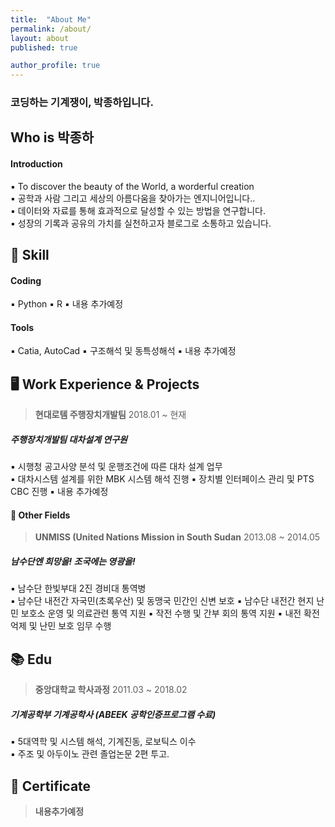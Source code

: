 ```yaml
---
title:  "About Me"
permalink: /about/
layout: about
published: true

author_profile: true
---
```


### 코딩하는 기계쟁이, 박종하입니다.

## Who is 박종하

#### **Introduction**

▪ To discover the beauty of the World, a worderful creation  
▪ 공학과 사람 그리고 세상의 아름다움을 찾아가는 엔지니어입니다..  
▪ 데이터와 자료를 통해 효과적으로 달성할 수 있는 방법을 연구합니다.  
▪ 성장의 기록과 공유의 가치를 실천하고자 블로그로 소통하고 있습니다.   

## 🧩 Skill

#### Coding

▪ Python
▪ R
▪ 내용 추가예정

#### Tools

▪ Catia, AutoCad
▪ 구조해석 및 동특성해석
▪ 내용 추가예정

## 🖥 Work Experience & Projects

> **현대로템 주행장치개발팀** 2018.01 ~ 현재  
##### 주행장치개발팀 대차설계 연구원
▪ 시행청 공고사양 분석 및 운행조건에 따른 대차 설계 업무  
▪ 대차시스템 설계를 위한 MBK 시스템 해석 진행
▪ 장치별 인터페이스 관리 및 PTS CBC 진행 
▪ 내용 추가예정


#### 🔗 Other Fields

> **UNMISS (United Nations Mission in South Sudan** 2013.08 ~ 2014.05  
##### 남수단엔 희망을! 조국에는 영광을! 
▪ 남수단 한빛부대 2진 경비대 통역병   
▪ 남수단 내전간 자국민(초록우산) 및 동맹국 민간인 신변 보호
▪ 남수단 내전간 현지 난민 보호소 운영 및 의료관련 통역 지원
▪ 작전 수행 및 간부 회의 통역 지원
▪ 내전 확전 억제 및 난민 보호 임무 수행

<!--details>
<summary> 활동 사항 보기</summary>
<div markdown="1">
</div>
</details-->

## 📚 Edu

> **중앙대학교 학사과정** 2011.03 ~ 2018.02  
##### 기계공학부 기계공학사 (ABEEK 공학인증프로그램 수료)  
▪ 5대역학 및 시스템 해석, 기계진동, 로보틱스 이수    
▪ 주조 및 아두이노 관련 졸업논문 2편 투고.


## 📜 Certificate 

> **내용추가예정**